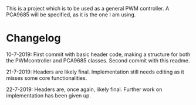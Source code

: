 This is a project which is to be used as a general PWM controller.
A PCA9685 will be specified, as it is the one I am using.


Changelog
==================================================================
10-7-2019:
First commit with basic header code, making a structure for both the PWMcontroller and PCA9685 classes.
Second commit with this readme.

21-7-2019:
Headers are likely final. Implementation still needs editing as it misses some core functionalities.

22-7-2019:
Headers are, once again, likely final. Further work on implementation has been given up.
